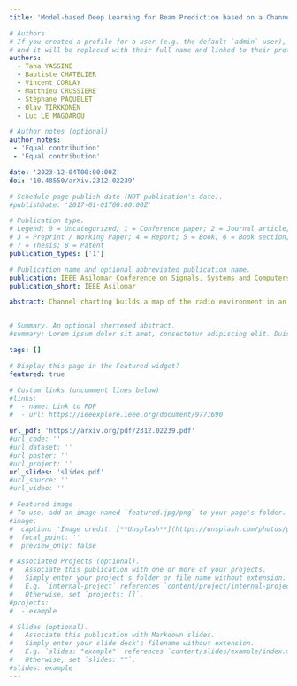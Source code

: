 ```yaml
---
title: 'Model-based Deep Learning for Beam Prediction based on a Channel Chart'

# Authors
# If you created a profile for a user (e.g. the default `admin` user), write the username (folder name) here
# and it will be replaced with their full name and linked to their profile.
authors:
  - Taha YASSINE
  - Baptiste CHATELIER
  - Vincent CORLAY
  - Matthieu CRUSSIERE
  - Stéphane PAQUELET
  - Olav TIRKKONEN
  - Luc LE MAGOAROU

# Author notes (optional)
author_notes:
 - 'Equal contribution'
 - 'Equal contribution'

date: '2023-12-04T00:00:00Z'
doi: '10.48550/arXiv.2312.02239'

# Schedule page publish date (NOT publication's date).
#publishDate: '2017-01-01T00:00:00Z'

# Publication type.
# Legend: 0 = Uncategorized; 1 = Conference paper; 2 = Journal article;
# 3 = Preprint / Working Paper; 4 = Report; 5 = Book; 6 = Book section;
# 7 = Thesis; 8 = Patent
publication_types: ['1']

# Publication name and optional abbreviated publication name.
publication: IEEE Asilomar Conference on Signals, Systems and Computers
publication_short: IEEE Asilomar

abstract: Channel charting builds a map of the radio environment in an unsupervised way. The obtained chart locations can be seen as low-dimensional compressed versions of channel state information that can be used for a wide variety of applications, including beam prediction. In non-standalone or cell-free systems, chart locations computed at a given base station can be transmitted to several other base stations (possibly operating at different frequency bands) for them to predict which beams to use. This potentially yields a dramatic reduction of the overhead due to channel estimation or beam management, since only the base station performing charting requires channel state information, the others directly predicting the beam from the chart location. In this paper, advanced model-based neural network architectures are proposed for both channel charting and beam prediction. The proposed methods are assessed on realistic synthetic channels, yielding promising results.


# Summary. An optional shortened abstract.
#summary: Lorem ipsum dolor sit amet, consectetur adipiscing elit. Duis posuere tellus ac convallis placerat. Proin tincidunt magna sed ex sollicitudin condimentum.

tags: []

# Display this page in the Featured widget?
featured: true

# Custom links (uncomment lines below)
#links:
#  - name: Link to PDF
#  - url: https://ieeexplore.ieee.org/document/9771690

url_pdf: 'https://arxiv.org/pdf/2312.02239.pdf'
#url_code: ''
#url_dataset: ''
#url_poster: ''
#url_project: ''
url_slides: 'slides.pdf'
#url_source: ''
#url_video: ''

# Featured image
# To use, add an image named `featured.jpg/png` to your page's folder.
#image:
#  caption: 'Image credit: [**Unsplash**](https://unsplash.com/photos/pLCdAaMFLTE)'
#  focal_point: ''
#  preview_only: false

# Associated Projects (optional).
#   Associate this publication with one or more of your projects.
#   Simply enter your project's folder or file name without extension.
#   E.g. `internal-project` references `content/project/internal-project/index.md`.
#   Otherwise, set `projects: []`.
#projects:
#  - example

# Slides (optional).
#   Associate this publication with Markdown slides.
#   Simply enter your slide deck's filename without extension.
#   E.g. `slides: "example"` references `content/slides/example/index.md`.
#   Otherwise, set `slides: ""`.
#slides: example
---
```

